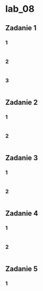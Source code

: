 # lab_08
## Zadanie 1
### 1
``` sql

```
### 2
``` sql

```
### 3
``` sql

```
## Zadanie 2
### 1
``` sql

```
### 2
``` sql

```
## Zadanie 3
### 1
``` sql

```
### 2
``` sql

```
## Zadanie 4
### 1
``` sql

```
### 2
``` sql

```
## Zadanie 5
### 1
``` sql

```
